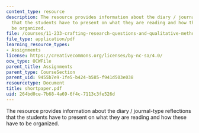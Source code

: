 ```yaml
---
content_type: resource
description: The resource provides information about the diary / journal-type reflections
  that the students have to present on what they are reading and how these have to
  be organized.
file: /courses/11-233-crafting-research-questions-and-qualitative-methodology-fall-2005/264bd0ce7b684a696f4c7113c3fe526d_shortpaper.pdf
file_type: application/pdf
learning_resource_types:
- Assignments
license: https://creativecommons.org/licenses/by-nc-sa/4.0/
ocw_type: OCWFile
parent_title: Assignments
parent_type: CourseSection
parent_uid: 9455b7e9-1fe5-b424-b585-f941d503e038
resourcetype: Document
title: shortpaper.pdf
uid: 264bd0ce-7b68-4a69-6f4c-7113c3fe526d
---
```

The resource provides information about the diary / journal-type reflections that the students have to present on what they are reading and how these have to be organized.